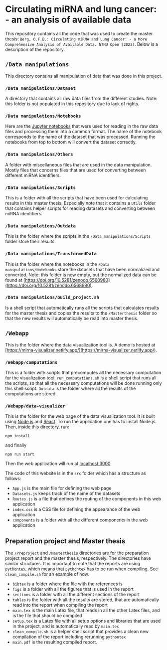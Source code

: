 # Circulating miRNA and lung cancer: - an analysis of available data

This repository contains all the code that was used to create the master thesis: `Berg, O.F.B.: Circulating miRNA and Lung Cancer: - a More Comprehensive Analysis of Available Data. NTNU Open (2022)`. Below is a description of the repository.

## `/Data manipulations`

This directory contains all manipulation of data that was done in this project.

### `/Data manipulations/Dataset`

A directory that contains all raw data files from the different studies. Note: this folder is not populated in this repository due to lack of rights.

### `/Data manipulations/Notebooks`

Here are the [Jupyter notebooks](https://jupyter.org/) that were used for reading in the raw data files and processing them into a common format. The name of the notebook corresponds to the name of the dataset that was processed. Running the notebooks from top to bottom will convert the dataset correctly.

### `/Data manipulations/Others`

A folder with miscellaneous files that are used in the data manipulation. Mostly files that concerns files that are used for converting between different miRNA identifiers.

### `/Data manipulations/Scripts`

This is a folder with all the scripts that have been used for calculating results in this master thesis. Especially note that it contains a `Utils` folder that contains helper scripts for reading datasets and converting between miRNA identifiers.

### `/Data manipulations/Outdata`

This is the folder where the scripts in the `/Data manipulations/Scripts` folder store their results.

### `/Data manipulations/TransformedData`

This is the folder where the notebooks in the `/Data manipulations/Notebooks` store the datasets that have been normalized and converted. Note: this folder is now empty, but the normalized data can be found at [https://doi.org/10.5281/zenodo.6568980](https://doi.org/10.5281/zenodo.6568980).

### `/Data manipulations/build_project.sh`

Is a shell script that automatically runs all the scripts that calculates results for the master thesis and copies the results to the `/Masterthesis` folder so that the new results will automatically be read into master thesis.

## `/Webapp`

This is the folder where the data visualization tool is. A demo is hosted at [https://mirna-visualizer.netlify.app/](https://mirna-visualizer.netlify.app/).

### `/Webapp/computations`

This is a folder with scripts that precomputes all the necessary computation for the visualization tool. `run_computations.sh` is a shell script that runs all the scripts, so that all the necessary computations will be done running only this shell script. `Outdata` is the folder where all the results of the computations are stored.

### `/Webapp/data-visualizer`

This is the folder for the web page of the data visualization tool. It is built using [Node.js](https://nodejs.org/en/) and [React](https://reactjs.org/). To run the application one has to install Node.js. Then, inside this directory, run:

`npm install`

and finally

`npm run start`

Then the web application will run at [localhost:3000](https://localhost:3000).

The code of this website is in the `src` folder which has a structure as follows:
- `App.js` is the main file for defining the web page
- `Datasets.js` keeps track of the name of the datasets
- `Routes.js` is a file that defines the routing of the components in this web application
- `index.css` is a CSS file for defining the appearance of the web application
- `components` is a folder with all the different components in the web application

## Preparation project and Master thesis

The `/Preproject` and `/Masterthesis` directories are for the preparation project report and the master thesis, respectively. The directories have similar structures. It is important to note that the reports are using [`pythontex`](https://github.com/gpoore/pythontex), which means that `pythontex` has to be run when compiling. See `clean_compile.sh` for an example of how.

- `bibtex` is a folder where the file with the references is
- `figs` is a folder with all the figures that is used in the report
- `sections` is a folder with all the different sections of the report
- `tables` is the folder with all the results are stored, that are automatically read into the report when compiling the report
- `main.tex` is the main Latex file, that reads in all the other Latex files, and is the file that should be compiled
- `setup.tex` is a Latex file with all setup options and libraries that are used in the project, and is automatically read by `main.tex`
- `clean_compile.sh` is a helper shell script that provides a clean new compilation of the report including rerunning `pythontex`
- `main.pdf` is the resulting compiled report.

